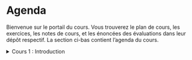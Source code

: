 # Agenda

Bienvenue sur le portail du cours. Vous trouverez le plan de cours, les exercices, les notes de cours, et les énoncées des évaluations dans leur dépôt respectif. La section ci-bas contient l’agenda du cours.

<details>
<summary>Cours 1 : Introduction</summary>

Pour le prochain cours :

- Terminer l’exercice Cahier des charges
		
</details>
